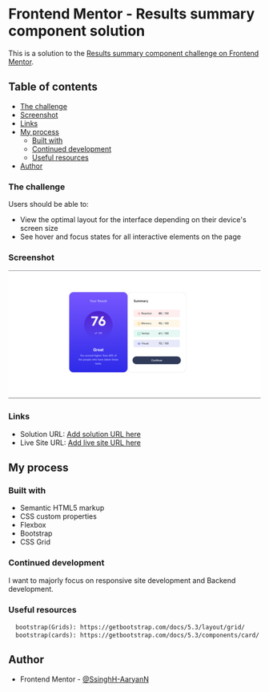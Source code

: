 # Frontend Mentor - Results summary component solution

This is a solution to the [Results summary component challenge on Frontend Mentor](https://www.frontendmentor.io/challenges/results-summary-component-CE_K6s0maV).

## Table of contents

  - [The challenge](#the-challenge)
  - [Screenshot](#screenshot)
  - [Links](#links)
- [My process](#my-process)
  - [Built with](#built-with)
  - [Continued development](#continued-development)
  - [Useful resources](#useful-resources)
- [Author](#author)

### The challenge

Users should be able to:

- View the optimal layout for the interface depending on their device's screen size
- See hover and focus states for all interactive elements on the page

### Screenshot

![](solution.png)


### Links

- Solution URL: [Add solution URL here](https://your-solution-url.com)
- Live Site URL: [Add live site URL here](https://your-live-site-url.com)

## My process

### Built with

- Semantic HTML5 markup
- CSS custom properties
- Flexbox
- Bootstrap
- CSS Grid

### Continued development

I want to majorly focus on responsive site development and Backend development.

### Useful resources

      bootstrap(Grids): https://getbootstrap.com/docs/5.3/layout/grid/
      bootstrap(cards): https://getbootstrap.com/docs/5.3/components/card/

## Author

- Frontend Mentor - [@SsinghH-AaryanN](https://www.frontendmentor.io/profile/SsinghH-AaryanN)

